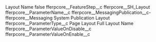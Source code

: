 <?xml version="1.0" encoding="UTF-8"?>
<CustomMetadata xmlns="http://soap.sforce.com/2006/04/metadata" xmlns:xsi="http://www.w3.org/2001/XMLSchema-instance" xmlns:xsd="http://www.w3.org/2001/XMLSchema">
    <label>Layout Name</label>
    <protected>false</protected>
    <values>
        <field>fferpcore__FeatureStep__c</field>
        <value xsi:type="xsd:string">fferpcore__SH_Layout</value>
    </values>
    <values>
        <field>fferpcore__ParameterName__c</field>
        <value xsi:type="xsd:string">fferpcore__MessagingPublication__c-fferpcore__Messaging System Publication Layout</value>
    </values>
    <values>
        <field>fferpcore__ParameterType__c</field>
        <value xsi:type="xsd:string">Page Layout Full Layout Name</value>
    </values>
    <values>
        <field>fferpcore__ParameterValueOnDisable__c</field>
        <value xsi:nil="true"/>
    </values>
    <values>
        <field>fferpcore__ParameterValueOnEnable__c</field>
        <value xsi:nil="true"/>
    </values>
</CustomMetadata>
